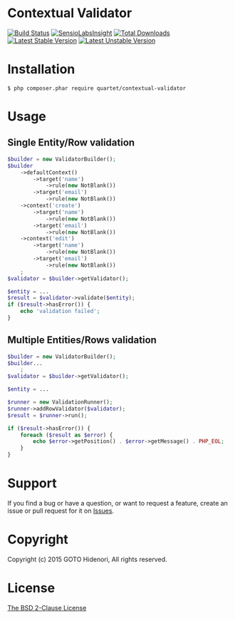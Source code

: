 # Contextual Validator

[![Build Status](https://travis-ci.org/quartetcom/contextual-validator.svg?branch=master)](https://travis-ci.org/quartetcom/contextual-validator)
[![SensioLabsInsight](https://insight.sensiolabs.com/projects/c89d2296-dcd3-46c1-bbab-9b4d8a88573a/mini.png)](https://insight.sensiolabs.com/projects/c89d2296-dcd3-46c1-bbab-9b4d8a88573a)
[![Total Downloads](https://poser.pugx.org/quartet/contextual-validator/downloads.png)](https://packagist.org/packages/quartet/contextual-validator)
[![Latest Stable Version](https://poser.pugx.org/quartet/contextual-validator/v/stable.png)](https://packagist.org/packages/quartet/contextual-validator)
[![Latest Unstable Version](https://poser.pugx.org/quartet/contextual-validator/v/unstable.png)](https://packagist.org/packages/quartet/contextual-validator)

# Installation

    $ php composer.phar require quartet/contextual-validator

# Usage

## Single Entity/Row validation

```php
$builder = new ValidatorBuilder();
$builder
    ->defaultContext()
        ->target('name')
            ->rule(new NotBlank())
        ->target('email')
            ->rule(new NotBlank())
    ->context('create')
        ->target('name')
            ->rule(new NotBlank())
        ->target('email')
            ->rule(new NotBlank())
    ->context('edit')
        ->target('name')
            ->rule(new NotBlank())
        ->target('email')
            ->rule(new NotBlank())
    ;
$validator = $builder->getValidator();

$entity = ...
$result = $validator->validate($entity);
if ($result->hasError()) {
    echo 'validation failed';
}
```

## Multiple Entities/Rows validation

```php
$builder = new ValidatorBuilder();
$builder...
    ;
$validator = $builder->getValidator();

$entity = ...

$runner = new ValidationRunner();
$runner->addRowValidator($validator);
$result = $runner->run();

if ($result->hasError()) {
    foreach ($result as $error) {
        echo $error->getPosition() . $error->getMessage() . PHP_EOL;
    }
}
```


# Support

If you find a bug or have a question, or want to request a feature, create an issue or pull request for it on [Issues](https://github.com/quartetcom/contexual-validation/issues).

# Copyright

Copyright (c) 2015 GOTO Hidenori, All rights reserved.

# License

[The BSD 2-Clause License](http://opensource.org/licenses/BSD-2-Clause)

